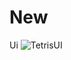 # New
Ui
![TetrisUI](https://github.com/[XAUBRO]/[Tetris-game-new-UI]/blob/[README.md]Tetris.png?raw=true)
